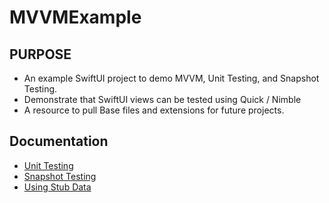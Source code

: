 # MVVMExample
## PURPOSE
* An example SwiftUI project to demo MVVM, Unit Testing, and Snapshot Testing.
* Demonstrate that SwiftUI views can be tested using Quick / Nimble
* A resource to pull Base files and extensions for future projects.

## Documentation
* [Unit Testing](Documentation/UnitTesting.md)
* [Snapshot Testing](Documentation/SnapshotTesting.md)
* [Using Stub Data](Documentation/UsingStubData.md)
